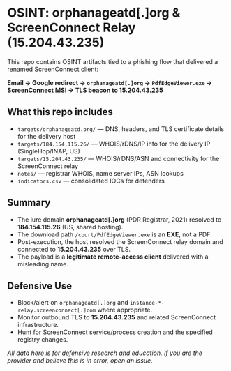 # OSINT: orphanageatd[.]org & ScreenConnect Relay (15.204.43.235)

This repo contains OSINT artifacts tied to a phishing flow that delivered a renamed ScreenConnect client:

**Email → Google redirect → `orphanageatd[.]org` → `PdfEdgeViewer.exe` → ScreenConnect MSI → TLS beacon to 15.204.43.235**

## What this repo includes
- `targets/orphanageatd.org/` — DNS, headers, and TLS certificate details for the delivery host
- `targets/184.154.115.26/` — WHOIS/rDNS/IP info for the delivery IP (SingleHop/INAP, US)
- `targets/15.204.43.235/` — WHOIS/rDNS/ASN and connectivity for the ScreenConnect relay
- `notes/` — registrar WHOIS, name server IPs, ASN lookups
- `indicators.csv` — consolidated IOCs for defenders

## Summary
- The lure domain **orphanageatd[.]org** (PDR Registrar, 2021) resolved to **184.154.115.26** (US, shared hosting).
- The download path `/court/PdfEdgeViewer.exe` is an **EXE**, not a PDF.
- Post-execution, the host resolved the ScreenConnect relay domain and connected to **15.204.43.235** over TLS.
- The payload is a **legitimate remote-access client** delivered with a misleading name.

## Defensive Use
- Block/alert on `orphanageatd[.]org` and `instance-*-relay.screenconnect[.]com` where appropriate.
- Monitor outbound TLS to **15.204.43.235** and related ScreenConnect infrastructure.
- Hunt for ScreenConnect service/process creation and the specified registry changes.

*All data here is for defensive research and education. If you are the provider and believe this is in error, open an issue.*
